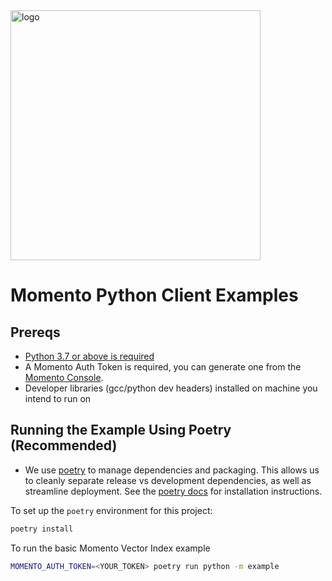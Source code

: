 <img src="https://docs.momentohq.com/img/logo.svg" alt="logo" width="400"/>

# Momento Python Client Examples

## Prereqs

- [Python 3.7 or above is required](https://www.python.org/downloads/)
- A Momento Auth Token is required, you can generate one from the [Momento Console](https://console.gomomento.com).
- Developer libraries (gcc/python dev headers) installed on machine you intend to run on

## Running the Example Using Poetry (Recommended)

- We use [poetry](https://python-poetry.org/docs/) to manage dependencies and packaging. This allows us to cleanly separate release vs development dependencies, as well as streamline deployment. See the [poetry docs](https://python-poetry.org/docs/#installation) for installation instructions.

To set up the `poetry` environment for this project:

```bash
poetry install
```

To run the basic Momento Vector Index example

```bash
MOMENTO_AUTH_TOKEN=<YOUR_TOKEN> poetry run python -m example
```